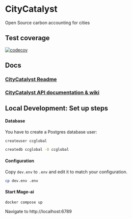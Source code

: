 # CityCatalyst
Open Source carbon accounting for cities

## Test coverage
[![codecov](https://codecov.io/github/Open-Earth-Foundation/CityCatalyst/graph/badge.svg?token=FD69J1XR6M)](https://app.codecov.io/github/Open-Earth-Foundation/CityCatalyst/tree/develop)

## Docs
### [CityCatalyst Readme](https://github.com/Open-Earth-Foundation/CityCatalyst/tree/develop/app#citycatalyst)

### [CityCatalyst API documentation & wiki](https://github.com/Open-Earth-Foundation/CityCatalyst/wiki)


## Local Development: Set up steps

#### Database

You have to create a Postgres database user:

```bash
createuser ccglobal
```

```bash
createdb ccglobal -O ccglobal
```

#### Configuration

Copy `dev.env` to `.env` and edit it to match your configuration.

```bash
cp dev.env .env
```

#### Start Mage-ai

```bash
docker compose up
```

Navigate to http://localhost:6789